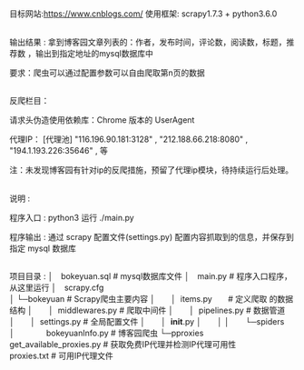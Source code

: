 ##  
目标网站:https://www.cnblogs.com/ 
使用框架: scrapy1.7.3 + python3.6.0
##  
输出结果 : 拿到博客园文章列表的：作者，发布时间，评论数，阅读数，标题，推荐数 ，输出到指定地址的mysql数据库中

要求：爬虫可以通过配置参数可以自由爬取第n页的数据
## 
 
反爬栏目：

请求头伪造使用依赖库：Chrome 版本的 UserAgent

代理IP： [代理池] "116.196.90.181:3128" , "212.188.66.218:8080" ,  "194.1.193.226:35646" , 等

注：未发现博客园有针对ip的反爬措施，预留了代理ip模块，待持续运行后处理。


##  
说明 :
  
程序入口 : python3 运行 ./main.py
  
程序输出 : 通过 scrapy 配置文件(settings.py) 配置内容抓取到的信息，并保存到指定 mysql 数据库 

##   

项目目录 :
│&emsp;bokeyuan.sql  # mysql数据库文件
│&emsp;main.py       # 程序入口程序，从这里运行
│&emsp;scrapy.cfg    
│
└─bokeyuan     # Scrapy爬虫主要内容
│&emsp;&emsp;│&nbsp;&nbsp;items.py&emsp;&emsp;# 定义爬取 的数据结构
│&emsp;&emsp;│&nbsp;&nbsp;middlewares.py       # 爬取中间件
│&emsp;&emsp;│&nbsp;&nbsp;pipelines.py         # 数据管道
│&emsp;&emsp;│&nbsp;&nbsp;settings.py          # 全局配置文件
│&emsp;&emsp;│&nbsp;&nbsp;__init__.py
│&emsp;&emsp;│
│&emsp;&emsp;└─spiders
│&emsp;&emsp;&emsp;&emsp;bokeyuanInfo.py  # 博客园爬虫
└─pproxies
&emsp;&emsp;&emsp;&emsp;get_available_proxies.py  # 获取免费IP代理并检测IP代理可用性
&emsp;&emsp;&emsp;&emsp;proxies.txt  # 可用IP代理文件

##    